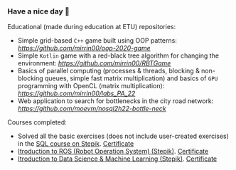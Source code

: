 ### Have a nice day 👋

Educational (made during education at ETU) repositories:
* Simple grid-based `C++` game built using OOP patterns: *https://github.com/mirrin00/oop-2020-game*
* Simple `Kotlin` game with a red-black tree algorithm for changing the environment: *https://github.com/mirrin00/RBTGame*
* Basics of parallel computing (processes & threads, blocking & non-blocking queues, simple fast matrix multiplication) and basics of `GPU` programming with OpenCL (matrix multiplication): *https://github.com/mirrin00/labs_PA_22*
* Web application to search for bottlenecks in the city road network: *https://github.com/moevm/nosql2h22-bottle-neck*

Courses completed:
* Solved all the basic exercises (does not include user-created exercises) in the [SQL course on Stepik](https://stepik.org/course/63054/info). [Certificate](https://stepik.org/cert/1073380)
* [Itroduction to ROS (Robot Operation System) (Stepik)](https://stepik.org/course/3222/info). [Certificate](https://stepik.org/cert/810969)
* [Itroduction to Data Science & Machine Learning (Stepik)](https://stepik.org/course/4852/info). [Certificate](https://stepik.org/cert/1746489)

<!--
**mirrin00/mirrin00** is a ✨ _special_ ✨ repository because its `README.md` (this file) appears on your GitHub profile.

Here are some ideas to get you started:

***Just get some rest😎***

- 🔭 I’m currently working on ...
- 🌱 I’m currently learning ...
- 👯 I’m looking to collaborate on ...
- 🤔 I’m looking for help with ...
- 💬 Ask me about ...
- 📫 How to reach me: ...
- 😄 Pronouns: ...
- ⚡ Fun fact: ...
-->
